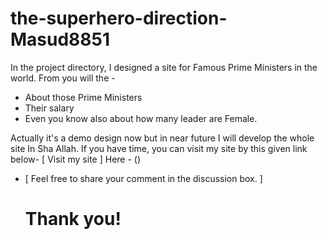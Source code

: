 # the-superhero-direction-Masud8851

In the project directory, I designed a site for Famous Prime Ministers in the world. From you will the -

- About those Prime Ministers
- Their salary
- Even you know also about how many leader are Female.

Actually it's a demo design now but in near future I will develop the whole site In Sha Allah.
If you have time, you can visit my site by this given link below-
[ Visit my site ]
Here - ()

- [ Feel free to share your comment in the discussion box. ]
  <br>
  <h1>Thank you!</h1>
